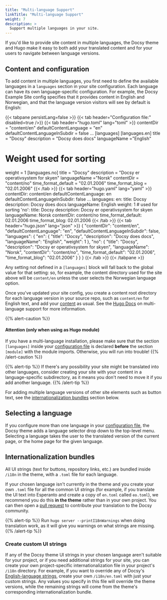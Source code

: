 ```yaml
---
title: "Multi-language Support"
linkTitle: "Multi-language Support"
weight: 7
description: >
  Support multiple languages in your site.
---
```


If you'd like to provide site content in multiple languages, the Docsy theme and Hugo make it easy to both add your translated content and for your users to navigate between language versions.

## Content and configuration

To add content in multiple languages, you first need to define the available languages in a `languages` section in your site configuration. Each language can have its own language-specific configuration. For example, the Docsy Example Site config specifies that it provides content in English and Norwegian, and that the language version visitors will see by default is English:

{{< tabpane persistLang=false >}}
{{< tab header="Configuration file:" disabled=true />}}
{{< tab header="hugo.toml" lang="toml" >}}
contentDir = "content/en"
defaultContentLanguage = "en"
defaultContentLanguageInSubdir = false
...
[languages]
[languages.en]
title = "Docsy"
description = "Docsy does docs"
languageName ="English"

# Weight used for sorting

weight = 1
[languages.no]
title = "Docsy"
description = "Docsy er operativsystem for skyen"
languageName ="Norsk"
contentDir = "content/no"
time_format_default = "02.01.2006"
time_format_blog = "02.01.2006"
{{< /tab >}}
{{< tab header="hugo.yaml" lang="yaml" >}}
contentDir: content/en
defaultContentLanguage: en
defaultContentLanguageInSubdir: false
…
languages:
  en:
    title: Docsy
    description: Docsy does docs
    languageName: English
    weight: 1 # used for sorting
  'no':
    title: Docsy
    description: Docsy er operativsystem for skyen
    languageName: Norsk
    contentDir: content/no
    time_format_default: 02.01.2006
    time_format_blog: 02.01.2006
{{< /tab >}}
{{< tab header="hugo.json" lang="json" >}}
{
  "contentDir": "content/en",
  "defaultContentLanguage": "en",
  "defaultContentLanguageInSubdir": false,
  "languages": {
    "en": {
      "title": "Docsy",
      "description": "Docsy does docs",
      "languageName": "English",
      "weight": 1
    },
    "no": {
      "title": "Docsy",
      "description": "Docsy er operativsystem for skyen",
      "languageName": "Norsk",
      "contentDir": "content/no",
      "time_format_default": "02.01.2006",
      "time_format_blog": "02.01.2006"
    }
  }
}
{{< /tab >}}
{{< /tabpane >}}

Any setting not defined in a `[languages]` block will fall back to the global value for that setting: so, for example, the content directory used for the site above will be `content/en` unless the user selects the Norwegian language option.

Once you've updated your site config, you create a content root directory for each language version in your source repo, such as  `content/en` for English text, and add your [content](/docs/adding-content/content/) as usual. See the [Hugo Docs](https://gohugo.io/content-management/multilingual) on multi-language support for more information.

{{% alert-caution %}}

#### Attention (only when using as Hugo module)

If you have a multi-language installation, please make sure that the section `[languages]` inside your [configuration file](https://gohugo.io/getting-started/configuration/#configuration-file) is declared **before** the section `[module]` with the module imports. Otherwise, you will run into trouble!
{{% /alert-caution %}}

{{% alert-tip %}}
If there's any possibility your site might be translated into other languages, consider creating your site with your content in a language-specific subdirectory, as it means you don't need to move it if you add another language.
{{% /alert-tip %}}

For adding multiple language versions of other site elements such as button text, see the [internationalization bundles](#internationalization-bundles) section below.

## Selecting a language

If you configure more than one language in your [configuration file](https://gohugo.io/getting-started/configuration/#configuration-file), the Docsy theme adds a language selector drop down to the top-level menu. Selecting a language takes the user to the translated version of the current page, or the home page for the given language.

## Internationalization bundles

All UI strings (text for buttons, repository links, etc.) are bundled inside `/i18n` in the theme, with a `.toml` file for each language.

If your chosen language isn't currently in the theme and you create your own `.toml` file for all the common UI strings (for example, if you translate the UI text into Esperanto and create a copy of `en.toml` called `eo.toml`), we recommend you do this **in the theme** rather than in your own project. You can then open a [pull request](https://docs.github.com/en/pull-requests/collaborating-with-pull-requests/proposing-changes-to-your-work-with-pull-requests/creating-a-pull-request) to contribute your translation to the Docsy community.

{{% alert-tip %}}
Run `hugo server --printI18nWarnings` when doing translation work, as it will give you warnings on what strings are missing.
{{% /alert-tip %}}

### Create custom UI strings

If any of the Docsy theme UI strings in your chosen language aren't suitable for your project, or if you need additional strings for your site, you can create your own project-specific internationalization file in your project's `/i18n` directory. For example, if you want to override any of Docsy's [English-language strings](https://github.com/defenseunicorns/defense-unicorns-hugo-theme/blob/main/i18n/en.toml), create your own `/i18n/en.toml` with just your custom strings.  Any values you specify in this file will override the theme versions, while the remaining strings will come from the theme's corresponding internationalization bundle.
